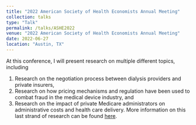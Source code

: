 ```yaml
---
title: "2022 American Society of Health Economists Annual Meeting"
collection: talks
type: "Talk"
permalink: /talks/ASHE2022
venue: "2022 American Society of Health Economists Annual Meeting"
date: 2022-06-27
location: "Austin, TX"
---
```


At this conference, I will present research on multiple different topics, including 
1. Research on the negotiation process between dialysis providers and private insurers,
2. Research on how pricing mechanisms and regulation have been used to combat fraud in the medical device industry, and
3. Research on the impact of private Medicare administrators on administrative costs and health care delivery.
More information on this last strand of research can be found [here](https://rileyleague.github.io/publications/MAC_effect).
